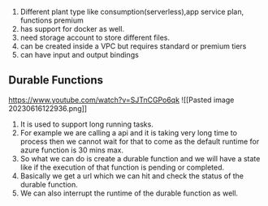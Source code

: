 1. Different plant type like consumption(serverless),app service plan, functions premium
2. has support for docker as well.
3. need storage account to store different files.
4. can be created inside a VPC but requires standard or premium tiers
5. can have input and output bindings

## Durable Functions
https://www.youtube.com/watch?v=SJTnCGPo6qk
![[Pasted image 20230616122936.png]]

1. It is used to support long running tasks.
2. For example we are calling a api and it is taking very long time to process then we cannot wait for that to come as the default runtime for azure function is 30 mins max.
3. So what we can do is create a durable function and we will have a state like if the execution of that function is pending or completed.
4. Basically we get a url which we can hit and check the status of the durable function.
5. We can also interrupt the runtime of the durable function as well.